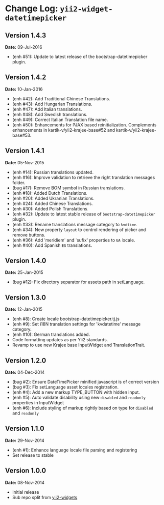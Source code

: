 Change Log: `yii2-widget-datetimepicker`
========================================

## Version 1.4.3

**Date:** 09-Jul-2016

- (enh #51): Update to latest release of the bootstrap-datetimepicker plugin.

## Version 1.4.2

**Date:** 10-Jan-2016

- (enh #42): Add Traditional Chinese Translations.
- (enh #43): Add Hungarian Translations.
- (enh #47): Add Italian translations.
- (enh #48): Add Swedish translations.
- (enh #49): Correct Italian Translation file name.
- (enh #50): Enhancements for PJAX based reinitialization. Complements enhancements in kartik-v/yii2-krajee-base#52 and kartik-v/yii2-krajee-base#53.

## Version 1.4.1

**Date:** 05-Nov-2015

- (enh #14): Russian translations updated.
- (enh #16): Improve validation to retrieve the right translation messages folder.
- (bug #17): Remove BOM symbol in Russian translations.
- (enh #18): Added Dutch Translations.
- (enh #20): Added Ukranian Translations.
- (enh #24): Added Chinese Translations.
- (enh #30): Added Polish Translations.
- (enh #32): Update to latest stable release of `bootstrap-datetimepicker` plugin.
- (enh #33): Rename translations message category to `kvdtime`.
- (enh #34): New property `layout` to control rendering of picker and remove buttons.
- (enh #36): Add 'meridiem' and 'sufix' properties to `UA` locale.
- (enh #40): Add Spanish `ES` translations.

## Version 1.4.0

**Date:** 25-Jan-2015

- (bug #12): Fix directory separator for assets path in setLanguage.

## Version 1.3.0

**Date:** 12-Jan-2015

- (enh #8): Create locale bootstrap-datetimepicker.tj.js 
- (enh #9): Set i18N translation settings for 'kvdatetime' message category.
- (enh #10): German translations added.
- Code formatting updates as per Yii2 standards.
- Revamp to use new Krajee base InputWidget and TranslationTrait.

## Version 1.2.0

**Date:** 04-Dec-2014

- (bug #2): Ensure DateTimePicker minified javascript is of correct version
- (bug #3): Fix setLanguage asset locales registration.
- (enh #4): Add a new markup TYPE_BUTTON with hidden input.
- (enh #5): Auto validate disability using new `disabled` and `readonly` properties in InputWidget
- (enh #6): Include styling of markup rightly based on type for `disabled` and `readonly`

## Version 1.1.0

**Date:** 29-Nov-2014

- (enh #1): Enhance language locale file parsing and registering
- Set release to stable

## Version 1.0.0


**Date:** 08-Nov-2014

- Initial release 
- Sub repo split from [yii2-widgets](https://github.com/kartik-v/yii2-widgets)